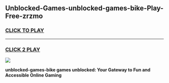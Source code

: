 
## Unblocked-Games-unblocked-games-bike-Play-Free-zrzmo
<h3>
<a href="https://premium76.site?title=unblocked-games-bike&ref=18A">CLICK TO PLAY</a></h3>
<hr>

<h3>
<a href="https://premium76.site?title=unblocked-games-bike&ref=18A">CLICK 2 PLAY</a>
  
</h3>

<a href="https://premium76.site?title=unblocked-games-bike&ref=18A"><img src="https://clearcache.store/games.png"></a>


**unblocked-games-bike games unblocked: Your Gateway to Fun and Accessible Online Gaming**
